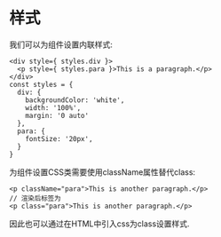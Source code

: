 # 样式
我们可以为组件设置内联样式:
```
<div style={ styles.div }>
  <p style={ styles.para }>This is a paragraph.</p>
</div>
const styles = {
  div: {
    backgroundColor: 'white',
    width: '100%',
    margin: '0 auto'
  },
  para: {
    fontSize: '20px',
  }
}
```
为组件设置CSS类需要使用className属性替代class:
```
<p className="para">This is another paragraph.</p>
// 渲染后标签为
<p class="para">This is another paragraph.</p>
```
因此也可以通过在HTML中引入css为class设置样式.
